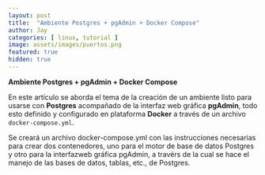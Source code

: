 ```yaml
---
layout: post
title:  "Ambiente Postgres + pgAdmin + Docker Compose"
author: Jay
categories: [ linux, tutorial ]
image: assets/images/puertos.png
featured: true
hidden: true
---
```


**Ambiente Postgres + pgAdmin + Docker Compose**

En este artículo se aborda el tema de la creación de un ambiente listo para usarse con **Postgres** acompañado de la interfaz web gráfica **pgAdmin**, todo esto definido y configurado en plataforma **Docker** a través de un archivo `docker-compose.yml`.

Se creará un archivo docker-compose.yml con las instrucciones necesarias para crear dos contenedores, uno para el motor de base de datos Postgres y otro para la interfazweb gráfica pgAdmin, a travérs de la cual se hace el manejo de las bases de datos, tablas, etc., de Postgres.

